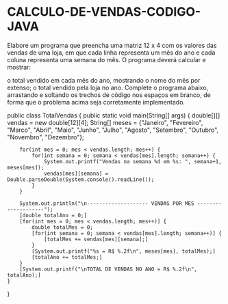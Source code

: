 # CALCULO-DE-VENDAS-CODIGO-JAVA
Elabore um programa que preencha uma matriz 12 x 4 com os valores das vendas de uma loja, em que cada linha representa um mês do ano e cada coluna representa uma semana do mês. O programa deverá calcular e mostrar:

o total vendido em cada mês do ano, mostrando o nome do mês por extenso;
o total vendido pela loja no ano.
Complete o programa abaixo, arrastando e soltando os trechos de código nos espaços em branco, de forma que o problema acima seja corretamente implementado.

public class TotalVendas {
	public static void main(String[] args) {
		double[][] vendas = new double[12][4];
		String[] meses = {"Janeiro", "Fevereiro", "Marco", "Abril", "Maio", "Junho", 
		                  "Julho", "Agosto", "Setembro", "Outubro", "Novembro", "Dezembro"};
		
		for(int mes = 0; mes < vendas.length; mes++) { 
			for(int semana = 0; semana < vendas[mes].length; semana++) {
				System.out.printf("Vendas na semana %d em %s: ", semana+1, meses[mes]);
				vendas[mes][semana] = Double.parseDouble(System.console().readLine());
			}
		}
		
		System.out.println("\n-------------------- VENDAS POR MES --------------------");
		[double totalAno = 0;]
		[for(int mes = 0; mes < vendas.length; mes++)] { 
			double totalMes = 0;
			[for(int semana = 0; semana < vendas[mes].length; semana++)] {
				[totalMes += vendas[mes][semana];]
			}
			[System.out.printf("%s = R$ %.2f\n", meses[mes], totalMes);]
			[totalAno += totalMes;]
		}
		[System.out.printf("\nTOTAL DE VENDAS NO ANO = R$ %.2f\n", totalAno);]
	}
}


